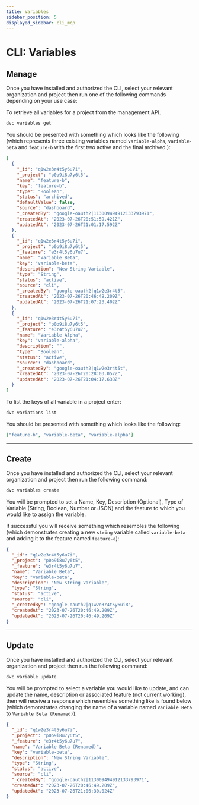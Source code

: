 ```yaml
---
title: Variables
sidebar_position: 5
displayed_sidebar: cli_mcp
---
```


# CLI: Variables

## Manage

Once you have installed and authorized the CLI, select your relevant organization and project then run one of the following commands depending on your use case:

To retrieve all variables for a project from the management API.

```bash
dvc variables get
```

You should be presented with something which looks like the following (which represents three existing variables named `variable-alpha`, `variable-beta` and `feature-b` with the first two active and the final archived.):

```json
[
  {
    "_id": "q1w2e3r4t5y6u7i",
    "_project": "p0o9i8u7y6t5",
    "name": "feature-b",
    "key": "feature-b",
    "type": "Boolean",
    "status": "archived",
    "defaultValue": false,
    "source": "dashboard",
    "_createdBy": "google-oauth2|113009494912133793971",
    "createdAt": "2023-07-26T20:51:59.421Z",
    "updatedAt": "2023-07-26T21:01:17.592Z"
  },
  {
    "_id": "q1w2e3r4t5y6u7i",
    "_project": "p0o9i8u7y6t5",
    "_feature": "e3r4t5y6u7u7",
    "name": "Variable Beta",
    "key": "variable-beta",
    "description": "New String Variable",
    "type": "String",
    "status": "active",
    "source": "cli",
    "_createdBy": "google-oauth2|q1w2e3r4t5",
    "createdAt": "2023-07-26T20:46:49.209Z",
    "updatedAt": "2023-07-26T21:07:23.402Z"
  },
  {
    "_id": "q1w2e3r4t5y6u7i",
    "_project": "p0o9i8u7y6t5",
    "_feature": "e3r4t5y6u7u7",
    "name": "Variable Alpha",
    "key": "variable-alpha",
    "description": "",
    "type": "Boolean",
    "status": "active",
    "source": "dashboard",
    "_createdBy": "google-oauth2|q1w2e3r4t5t",
    "createdAt": "2023-07-26T20:28:03.057Z",
    "updatedAt": "2023-07-26T21:04:17.638Z"
  }
]
```

To list the keys of all variable in a project enter:

```bash
dvc variations list
```

You should be presented with something which looks like the following:

```json
["feature-b", "variable-beta", "variable-alpha"]
```

---

## Create

Once you have installed and authorized the CLI, select your relevant organization and project then run the following command:

```bash
dvc variables create
```

You will be prompted to set a Name, Key, Description (Optional), Type of Variable (String, Boolean, Number or JSON) and the feature to which you would like to assign the variable.

If successful you will receive something which resembles the following (which demonstrates creating a new `string` variable called `variable-beta` and adding it to the feature named `feature-a`):

```json
{
  "_id": "q1w2e3r4t5y6u7i",
  "_project": "p0o9i8u7y6t5",
  "_feature": "e3r4t5y6u7u7",
  "name": "Variable Beta",
  "key": "variable-beta",
  "description": "New String Variable",
  "type": "String",
  "status": "active",
  "source": "cli",
  "_createdBy": "google-oauth2|q1w2e3r4t5y6ui8",
  "createdAt": "2023-07-26T20:46:49.209Z",
  "updatedAt": "2023-07-26T20:46:49.209Z"
}
```

---

## Update

Once you have installed and authorized the CLI, select your relevant organization and project then run the following command:

```bash
dvc variable update
```

You will be prompted to select a variable you would like to update, and can update the name, description or associated feature (not current working), then will receive a response which resembles something like is found below (which demonstrates changing the name of a variable named `Variable Beta` to `Variable Beta (Renamed)`):

```json
{
  "_id": "q1w2e3r4t5y6u7i",
  "_project": "p0o9i8u7y6t5",
  "_feature": "e3r4t5y6u7u7",
  "name": "Variable Beta (Renamed)",
  "key": "variable-beta",
  "description": "New String Variable",
  "type": "String",
  "status": "active",
  "source": "cli",
  "_createdBy": "google-oauth2|113009494912133793971",
  "createdAt": "2023-07-26T20:46:49.209Z",
  "updatedAt": "2023-07-26T21:06:30.024Z"
}
```
